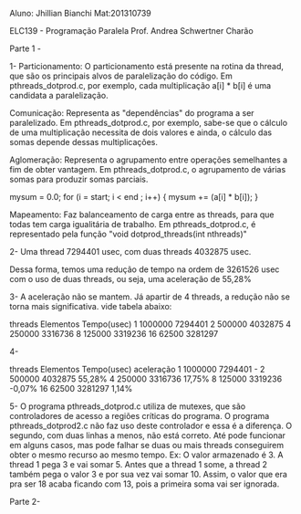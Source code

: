 Aluno: Jhillian Bianchi
Mat:201310739

ELC139 - Programação Paralela
Prof. Andrea Schwertner Charão

Parte 1 - 

1- 
Particionamento:
O particionamento está presente na rotina da thread, que são os principais alvos de paralelização do código. Em pthreads_dotprod.c, por exemplo, cada multiplicação a[i] * b[i] é uma candidata a paralelização.

Comunicação: Representa as "dependências" do programa a ser paralelizado. Em pthreads_dotprod.c, por exemplo, sabe-se que o cálculo de uma multiplicação necessita de dois valores e ainda, o cálculo das somas depende dessas multiplicações. 

Aglomeração: Representa o agrupamento entre operações semelhantes a fim de obter vantagem. Em pthreads_dotprod.c, o agrupamento de várias somas para produzir somas parciais.

   mysum = 0.0;
   for (i = start; i < end ; i++)  {
         mysum += (a[i] * b[i]);
   }

Mapeamento: Faz balanceamento de carga entre as threads, para que todas tem carga igualitária de trabalho. Em pthreads_dotprod.c, é representado pela função "void dotprod_threads(int nthreads)"


2- Uma thread 7294401 usec, com duas threads 4032875 usec.

Dessa forma, temos uma redução de tempo na ordem de 3261526 usec com o uso de duas threads, ou seja, uma aceleração de 55,28%

3- A aceleração não se mantem. Já apartir de 4 threads, a redução não se torna mais significativa. vide tabela abaixo:

threads		Elementos	Tempo(usec)
1		1000000		7294401
2		 500000		4032875
4		 250000		3316736
8		 125000		3319236
16		  62500		3281297

4- 

threads		Elementos	Tempo(usec)	aceleração
1		1000000		7294401		  -
2		 500000		4032875		55,28%
4		 250000		3316736		17,75%
8		 125000		3319236		-0,07%
16		  62500		3281297		1,14%

5- O programa pthreads_dotprod.c utiliza de mutexes, que são controladores de acesso a regiões críticas do programa. O programa pthreads_dotprod2.c não faz uso deste controlador e essa é a diferença. O segundo, com duas linhas a menos, não está correto. Até pode funcionar em alguns casos, mas pode falhar se duas ou mais threads conseguirem obter o mesmo recurso ao mesmo tempo.
Ex: O valor armazenado é 3. A thread 1 pega 3 e vai somar 5. Antes que a thread 1 some, a thread 2 também pega o valor 3 e por sua vez vai somar 10. Assim, o valor que era pra ser 18 acaba ficando com 13, pois a primeira soma vai ser ignorada. 



Parte 2- 


